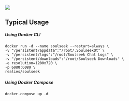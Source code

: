 ![](https://i.snag.gy/8dpAbV.jpg)

## Typical Usage

##### Using Docker CLI
```
docker run -d --name soulseek --restart=always \
-v "/persistent/appdata":"/root/.SoulseekQt" \
-v "/persistent/logs":"/root/Soulseek Chat Logs" \
-v "/persistent/downloads":"/root/Soulseek Downloads" \
-e resolution=1280x720 \
-p 6080:6080 \
realies/soulseek
```

##### Using Docker Compose
```
docker-compose up -d
```
